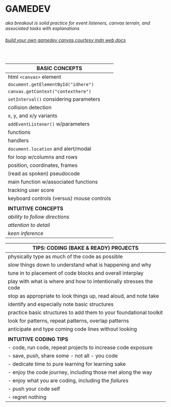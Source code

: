 # **GAMEDEV**

_aka breakout is solid practice for event listeners, canvas terrain, and associated tasks with explanations_

###### [build your own gamedev canvas courtesy mdn web docs](https://developer.mozilla.org/en-US/docs/Games/Tutorials/2D_Breakout_game_pure_JavaScript/Create_the_Canvas_and_draw_on_it)

<br>

| **BASIC CONCEPTS**                        |
| ----------------------------------------- |
| html `<canvas>` element                   |
| `document.getElementById("idhere")`       |
| `canvas.getContext("contexthere")`        |
| `setInterval()` considering parameters    |
| collision detection                       |
| x, y, and x/y variants                    |
| `addEventListener()` w/parameters         |
| functions                                 |
| handlers                                  |
| `document.location` and alert/modal       |
| for loop w/columns and rows               |
| position, coordinates, frames             |
| (read as spoken) pseudocode               |
| main function w/associated functions      |
| tracking user score                       |
| keyboard controls (versus) mouse controls |
|                                           |
| **INTUITIVE CONCEPTS**                    |
| _ability to follow directions_            |
| _attention to detail_                     |
| _keen inference_                          |

| **TIPS: CODING (BAKE & READY) PROJECTS**                           |
| ------------------------------------------------------------------ |
| physically type as much of the code as possible                    |
| slow things down to understand what is happening and why           |
| tune in to placement of code blocks and overall interplay          |
| play with what is where and how to intentionally stresses the code |
| stop as appropriate to look things up, read aloud, and note take   |
| identify and especially note basic structures                      |
| practice basic structures to add them to your foundational toolkit |
| look for patterns, repeat patterns, overlap patterns               |
| anticipate and type coming code lines without looking              |
|                                                                    |
| **INTUITIVE CODING TIPS**                                          |
| - code, run code, repeat projects to increase code exposure        |
| - save, push, share some - not all - you code                      |
| - dedicate time to pure learning for learning sake                 |
| - enjoy the code journey, including those met along the way        |
| - enjoy what you are coding, including the _failures_              |
| - push your code self                                              |
| - regret nothing                                                   |
